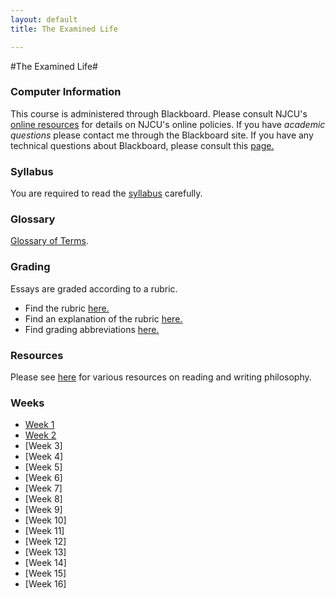 ```yaml
---
layout: default
title: The Examined Life

---
```


#The Examined Life#

### Computer Information ###

This course is administered through Blackboard. Please consult NJCU's [online resources](http://www.njcu.edu/onlinelearning/enrolled-students/) for details on NJCU's online policies. If you have *academic questions* please contact me through the Blackboard site. If you have any technical questions about Blackboard, please consult this [page.](http://www.njcu.edu/onlinelearning/getting-help/)

### Syllabus  ###

You are required to read the [syllabus](Syllabus.pdf) carefully. 

### Glossary ###

[Glossary of Terms](glossary).


### Grading

Essays are graded according to a rubric. 

+ Find the rubric [here.](\Teaching\Rubric\rubric.pdf)
+ Find an explanation of the rubric [here.](\Teaching\Rubric)
+ Find grading abbreviations [here.](\Teaching\Abbreviations)


### Resources ###

Please see [here](Resources) for various resources on reading and writing philosophy.  


### Weeks ###

+ [Week 1](1)
+ [Week 2](2)
+ [Week 3]
+ [Week 4]
+ [Week 5]
+ [Week 6]
+ [Week 7]
+ [Week 8]
+ [Week 9]
+ [Week 10]
+ [Week 11]
+ [Week 12]
+ [Week 13]
+ [Week 14]
+ [Week 15]
+ [Week 16]

